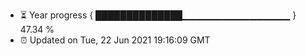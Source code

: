 - ⏳ Year progress { ██████████████▁▁▁▁▁▁▁▁▁▁▁▁▁▁▁▁ } 47.34 %
- ⏰ Updated on Tue, 22 Jun 2021 19:16:09 GMT


